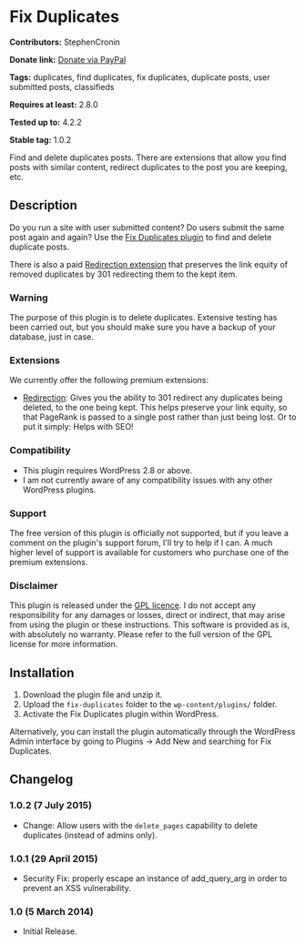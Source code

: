 # Fix Duplicates #
**Contributors:** StephenCronin

**Donate link:** [Donate via PayPal](https://www.paypal.com/cgi-bin/webscr?cmd=_xclick&business=sjc@scratch99.com&currency_code=&amount=&return=&item_name=WP-FixDuplicates)

**Tags:** duplicates, find duplicates, fix duplicates, duplicate posts, user submitted posts, classifieds

**Requires at least:** 2.8.0

**Tested up to:** 4.2.2

**Stable tag:** 1.0.2

Find and delete duplicates posts. There are extensions that allow you find posts with similar content, redirect duplicates to the post you are keeping, etc.

## Description ##
Do you run a site with user submitted content? Do users submit the same post again and again? Use the [Fix Duplicates plugin](http://scratch99.com/products/fix-duplicates/) to find and delete duplicate posts. 

There is also a paid [Redirection extension](http://scratch99.com/products/fix-duplicates/redirection/) that preserves the link equity of removed duplicates by 301 redirecting them to the kept item.

### Warning ###
The purpose of this plugin is to delete duplicates. Extensive testing has been carried out, but you should make sure you have a backup of your database, just in case.

### Extensions ###
We currently offer the following premium extensions:

* [Redirection](http://scratch99.com/products/fix-duplicates/redirection/): Gives you the ability to 301 redirect any duplicates being deleted, to the one being kept. This helps preserve your link equity, so that PageRank is passed to a single post rather than just being lost. Or to put it simply: Helps with SEO!

### Compatibility ###
* This plugin requires WordPress 2.8 or above.
* I am not currently aware of any compatibility issues with any other WordPress plugins.

### Support ###
The free version of this plugin is officially not supported, but if you leave a comment on the plugin's support forum, I'll try to help if I can. A much higher level of support is available for customers who purchase one of the premium extensions.

### Disclaimer ###
This plugin is released under the [GPL licence](http://www.gnu.org/copyleft/gpl.html). I do not accept any responsibility for any damages or losses, direct or indirect, that may arise from using the plugin or these instructions. This software is provided as is, with absolutely no warranty. Please refer to the full version of the GPL license for more information.

## Installation ##
1. Download the plugin file and unzip it.
1. Upload the `fix-duplicates` folder to the `wp-content/plugins/` folder.
1. Activate the Fix Duplicates plugin within WordPress.

Alternatively, you can install the plugin automatically through the WordPress Admin interface by going to Plugins -> Add New and searching for Fix Duplicates.

## Changelog ##

### 1.0.2 (7 July 2015) ###
* Change: Allow users with the `delete_pages` capability to delete duplicates (instead of admins only).

### 1.0.1 (29 April 2015) ###
* Security Fix: properly escape an instance of add_query_arg in order to prevent an XSS vulnerability.

### 1.0 (5 March 2014) ###
* Initial Release.
